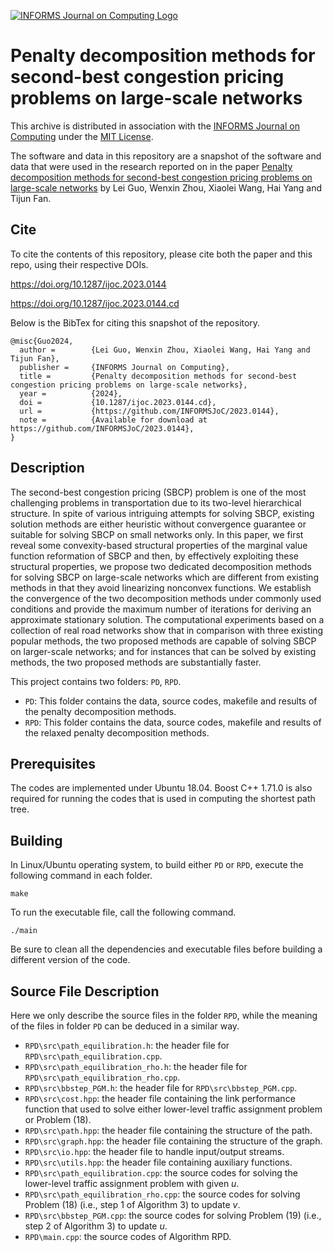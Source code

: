 [![INFORMS Journal on Computing Logo](https://INFORMSJoC.github.io/logos/INFORMS_Journal_on_Computing_Header.jpg)](https://pubsonline.informs.org/journal/ijoc)

# Penalty decomposition methods for second-best congestion pricing problems on large-scale networks

This archive is distributed in association with the [INFORMS Journal on Computing](https://pubsonline.informs.org/journal/ijoc) under the [MIT License](LICENSE).

The software and data in this repository are a snapshot of the software and data that were used in the research reported on in the paper [Penalty decomposition methods for second-best congestion pricing problems on large-scale networks](https://doi.org/10.1287/ijoc.2023.0144) by Lei Guo, Wenxin Zhou, Xiaolei Wang, Hai Yang and Tijun Fan.

## Cite

To cite the contents of this repository, please cite both the paper and this repo, using their respective DOIs.

https://doi.org/10.1287/ijoc.2023.0144

https://doi.org/10.1287/ijoc.2023.0144.cd

Below is the BibTex for citing this snapshot of the repository.

```
@misc{Guo2024,
  author =        {Lei Guo, Wenxin Zhou, Xiaolei Wang, Hai Yang and Tijun Fan},
  publisher =     {INFORMS Journal on Computing},
  title =         {Penalty decomposition methods for second-best congestion pricing problems on large-scale networks},
  year =          {2024},
  doi =           {10.1287/ijoc.2023.0144.cd},
  url =           {https://github.com/INFORMSJoC/2023.0144},
  note =          {Available for download at https://github.com/INFORMSJoC/2023.0144},
}  
```

## Description

The second-best congestion pricing (SBCP) problem is one of the most challenging problems in transportation due to its  two-level hierarchical structure. In spite of various intriguing attempts for solving SBCP, existing solution methods are either heuristic without convergence guarantee or suitable for solving SBCP on small networks only. In this paper, we first reveal some convexity-based structural properties of the marginal value function reformation of SBCP and then, by effectively exploiting these structural properties, we propose two dedicated decomposition methods for solving SBCP on large-scale networks which are different from existing methods in that they avoid linearizing nonconvex functions. We establish the convergence of the two decomposition methods under commonly used conditions and provide the maximum number of iterations for deriving an approximate stationary solution. The computational experiments based on a collection of real road networks show that in comparison with three existing popular methods, the two proposed methods are capable of solving SBCP on larger-scale networks; and for instances that can be solved by existing methods, the two proposed methods are substantially faster.

This project contains two folders: `PD`, `RPD`.

- `PD`: This folder contains the data, source codes, makefile and results of the penalty decomposition methods.
- `RPD`: This folder contains the data, source codes, makefile and results of the relaxed penalty decomposition methods.

## Prerequisites

The codes are implemented under Ubuntu 18.04. Boost C++ 1.71.0 is also required for running the codes that is used in computing the shortest path tree.

## Building

In Linux/Ubuntu operating system, to build either `PD` or `RPD`, execute the following command in each folder.

```
make
```

To run the executable file, call the following command.

```
./main
```

Be sure to clean all the dependencies and executable files before building a different version of the code.

## Source File Description

Here we only describe the source files in the folder `RPD`, while the meaning of the files in folder `PD` can be deduced in a similar way.

- `RPD\src\path_equilibration.h`: the header file for `RPD\src\path_equilibration.cpp`.
- `RPD\src\path_equilibration_rho.h`: the header file for `RPD\src\path_equilibration_rho.cpp`.
- `RPD\src\bbstep_PGM.h`: the header file for `RPD\src\bbstep_PGM.cpp`.
- `RPD\src\cost.hpp`: the header file containing the link performance function that used to solve either lower-level traffic assignment problem or Problem (18).
- `RPD\src\path.hpp`: the header file containing the structure of the path.
- `RPD\src\graph.hpp`: the header file containing the structure of the graph.
- `RPD\src\io.hpp`: the header file to handle input/output streams.
- `RPD\src\utils.hpp`: the header file containing auxiliary functions.
- `RPD\src\path_equilibration.cpp`: the source codes for solving the lower-level traffic assignment problem with given $u$.
- `RPD\src\path_equilibration_rho.cpp`: the source codes for solving Problem (18) (i.e., step 1 of Algorithm 3) to update $v$.
- `RPD\src\bbstep_PGM.cpp`: the source codes for solving Problem (19) (i.e., step 2 of Algorithm 3) to update $u$.
- `RPD\main.cpp`: the source codes of Algorithm RPD.